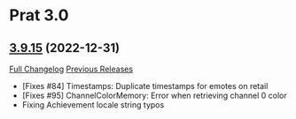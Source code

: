 # Prat 3.0

## [3.9.15](https://github.com/Legacy-of-Sylvanaar/prat-3-0/tree/3.9.15) (2022-12-31)
[Full Changelog](https://github.com/Legacy-of-Sylvanaar/prat-3-0/compare/3.9.14...3.9.15) [Previous Releases](https://github.com/Legacy-of-Sylvanaar/prat-3-0/releases)

- [Fixes #84] Timestamps: Duplicate timestamps for emotes on retail  
- [Fixes #95] ChannelColorMemory: Error when retrieving channel 0 color  
- Fixing Achievement locale string typos  
